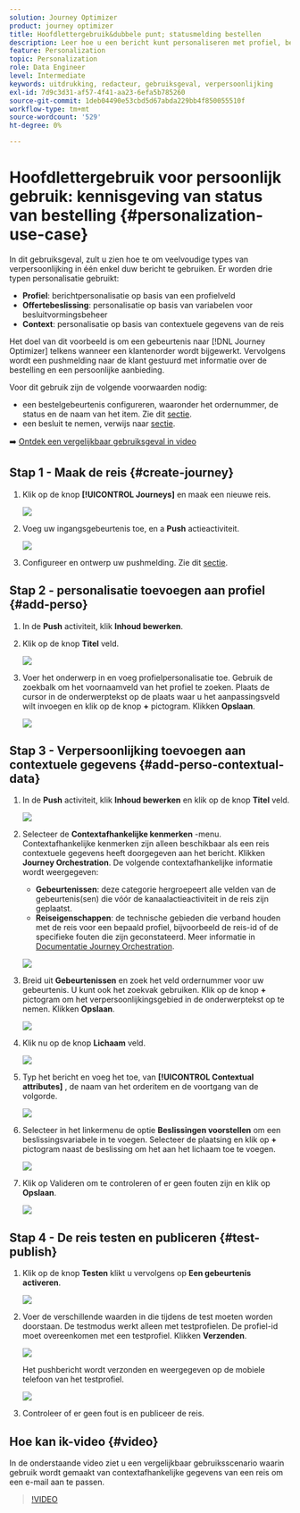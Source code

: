 ```yaml
---
solution: Journey Optimizer
product: journey optimizer
title: Hoofdlettergebruik&dubbele punt; statusmelding bestellen
description: Leer hoe u een bericht kunt personaliseren met profiel, beschikking en contextinformatie.
feature: Personalization
topic: Personalization
role: Data Engineer
level: Intermediate
keywords: uitdrukking, redacteur, gebruiksgeval, verpersoonlijking
exl-id: 7d9c3d31-af57-4f41-aa23-6efa5b785260
source-git-commit: 1deb04490e53cbd5d67abda229bb4f850055510f
workflow-type: tm+mt
source-wordcount: '529'
ht-degree: 0%

---
```


# Hoofdlettergebruik voor persoonlijk gebruik: kennisgeving van status van bestelling {#personalization-use-case}

In dit gebruiksgeval, zult u zien hoe te om veelvoudige types van verpersoonlijking in één enkel duw bericht te gebruiken. Er worden drie typen personalisatie gebruikt:

* **Profiel**: berichtpersonalisatie op basis van een profielveld
* **Offertebeslissing**: personalisatie op basis van variabelen voor besluitvormingsbeheer
* **Context**: personalisatie op basis van contextuele gegevens van de reis

Het doel van dit voorbeeld is om een gebeurtenis naar [!DNL Journey Optimizer] telkens wanneer een klantenorder wordt bijgewerkt. Vervolgens wordt een pushmelding naar de klant gestuurd met informatie over de bestelling en een persoonlijke aanbieding.

Voor dit gebruik zijn de volgende voorwaarden nodig:

* een bestelgebeurtenis configureren, waaronder het ordernummer, de status en de naam van het item. Zie dit [sectie](../event/about-events.md).
* een besluit te nemen, verwijs naar [sectie](../offers/offer-activities/create-offer-activities.md).

➡️ [Ontdek een vergelijkbaar gebruiksgeval in video](#video)

## Stap 1 - Maak de reis {#create-journey}

1. Klik op de knop **[!UICONTROL Journeys]** en maak een nieuwe reis.

   ![](assets/perso-uc4.png)

1. Voeg uw ingangsgebeurtenis toe, en a **Push** actieactiviteit.

   ![](assets/perso-uc5.png)

1. Configureer en ontwerp uw pushmelding. Zie dit [sectie](../push/create-push.md).

## Stap 2 - personalisatie toevoegen aan profiel {#add-perso}

1. In de **Push** activiteit, klik **Inhoud bewerken**.

1. Klik op de knop **Titel** veld.

   ![](assets/perso-uc2.png)

1. Voer het onderwerp in en voeg profielpersonalisatie toe. Gebruik de zoekbalk om het voornaamveld van het profiel te zoeken. Plaats de cursor in de onderwerptekst op de plaats waar u het aanpassingsveld wilt invoegen en klik op de knop **+** pictogram. Klikken **Opslaan**.

   ![](assets/perso-uc3.png)

## Stap 3 - Verpersoonlijking toevoegen aan contextuele gegevens {#add-perso-contextual-data}

1. In de **Push** activiteit, klik **Inhoud bewerken** en klik op de knop **Titel** veld.

   ![](assets/perso-uc9.png)

1. Selecteer de **Contextafhankelijke kenmerken** -menu. Contextafhankelijke kenmerken zijn alleen beschikbaar als een reis contextuele gegevens heeft doorgegeven aan het bericht. Klikken **Journey Orchestration**. De volgende contextafhankelijke informatie wordt weergegeven:

   * **Gebeurtenissen**: deze categorie hergroepeert alle velden van de gebeurtenis(sen) die vóór de kanaalactieactiviteit in de reis zijn geplaatst.
   * **Reiseigenschappen**: de technische gebieden die verband houden met de reis voor een bepaald profiel, bijvoorbeeld de reis-id of de specifieke fouten die zijn geconstateerd. Meer informatie in [Documentatie Journey Orchestration](../building-journeys/expression/journey-properties.md).

   ![](assets/perso-uc10.png)

1. Breid uit **Gebeurtenissen** en zoek het veld ordernummer voor uw gebeurtenis. U kunt ook het zoekvak gebruiken. Klik op de knop **+** pictogram om het verpersoonlijkingsgebied in de onderwerptekst op te nemen. Klikken **Opslaan**.

   ![](assets/perso-uc11.png)

1. Klik nu op de knop **Lichaam** veld.

   ![](assets/perso-uc12.png)

1. Typ het bericht en voeg het toe, van **[!UICONTROL Contextual attributes]** , de naam van het orderitem en de voortgang van de volgorde.

   ![](assets/perso-uc13.png)

1. Selecteer in het linkermenu de optie **Beslissingen voorstellen** om een beslissingsvariabele in te voegen. Selecteer de plaatsing en klik op **+** pictogram naast de beslissing om het aan het lichaam toe te voegen.

   ![](assets/perso-uc14.png)

1. Klik op Valideren om te controleren of er geen fouten zijn en klik op **Opslaan**.

   ![](assets/perso-uc15.png)

## Stap 4 - De reis testen en publiceren {#test-publish}

1. Klik op de knop **Testen** klikt u vervolgens op **Een gebeurtenis activeren**.

   ![](assets/perso-uc17.png)

1. Voer de verschillende waarden in die tijdens de test moeten worden doorstaan. De testmodus werkt alleen met testprofielen. De profiel-id moet overeenkomen met een testprofiel. Klikken **Verzenden**.

   ![](assets/perso-uc18.png)

   Het pushbericht wordt verzonden en weergegeven op de mobiele telefoon van het testprofiel.

   ![](assets/perso-uc19.png)

1. Controleer of er geen fout is en publiceer de reis.

## Hoe kan ik-video {#video}

In de onderstaande video ziet u een vergelijkbaar gebruiksscenario waarin gebruik wordt gemaakt van contextafhankelijke gegevens van een reis om een e-mail aan te passen.

>[!VIDEO](https://video.tv.adobe.com/v/3428532?quality=12&captions=dut)
